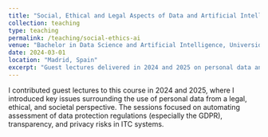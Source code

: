 ```yaml
---
title: "Social, Ethical and Legal Aspects of Data and Artificial Intelligence"
collection: teaching
type: teaching
permalink: /teaching/social-ethics-ai
venue: "Bachelor in Data Science and Artificial Intelligence, Universidad Politécnica de Madrid (UPM)"
date: 2024-03-01
location: "Madrid, Spain"
excerpt: "Guest lectures delivered in 2024 and 2025 on personal data and its social, ethical, and legal implications, linked to my research in privacy and data protection."
---
```


I contributed guest lectures to this course in 2024 and 2025, where I introduced key issues surrounding the use of personal data from a legal, ethical, and societal perspective. The sessions focused on automating assessment of data protection regulations (especially the GDPR), transparency, and privacy risks in ITC systems.
